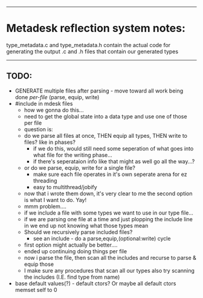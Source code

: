 
---------------------------------
# Metadesk reflection system notes:

type_metadata.c and type_metadata.h contain the actual code for generating 
the output .c and .h files that contain our generated types

-----------------------------

## TODO:

- GENERATE multiple files after parsing - move toward all work being done *per-file* (parse, equip, write)
- #include in mdesk files
	- how we gonna do this...
	- need to get the global state into a data type and use one of those per file
	- question is: 
	- do we parse all files at once, THEN equip all types, THEN write to files? like in phases?
		- if we do this, would still need some seperation of what goes into what file for the writing phase...
		- if there's seperataion info like that might as well go all the way...?
	- or do we parse, equip, write for a single file?
		- make sure each file operates in it's own seperate arena for ez threading
		- easy to multithread/jobify
	- now that i wrote them down, it's very clear to me the second option is what I want to do. Yay!
	- mmm problem....
	- if we include a file with some types we want to use in our type file...
	- if we are parsing one file at a time and just plopping the include line in we end up not knowing what those types mean
	- Should we recursively parse included files? 
		- see an include - do a parse,equip,(optional:write) cycle
	- first option might actually be better....
	- ended up continuing doing things per file
	- now i parse the file, then scan all the includes and recurse to parse & equip those
	- I make sure any procedures that scan all our types also try scanning the includes (I.E. find type from name)
- base default values(?) - default ctors? Or maybe all default ctors memset self to 0